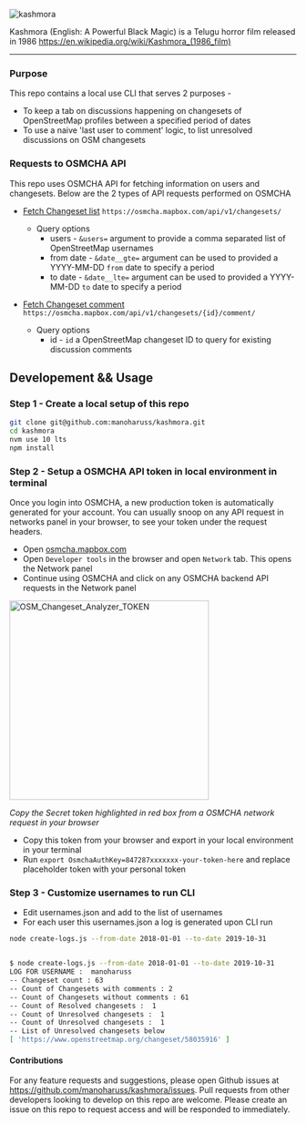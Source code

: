 ![kashmora](https://user-images.githubusercontent.com/8921295/68394877-a39d3d00-0194-11ea-8ef3-2a95b7e91a6f.jpg)

Kashmora (English: A Powerful Black Magic) is a Telugu horror film released in 1986 https://en.wikipedia.org/wiki/Kashmora_(1986_film)

-----------

### Purpose

This repo contains a local use CLI that serves 2 purposes -

- To keep a tab on discussions happening on changesets of OpenStreetMap profiles between a specified period of dates
- To use a naive 'last user to comment' logic, to list unresolved discussions on OSM changesets


### Requests to OSMCHA API

This repo uses OSMCHA API for fetching information on users and changesets. Below are the 2 types of API requests performed on OSMCHA

- [Fetch Changeset list](https://osmcha.mapbox.com/api-docs/#operation/changesets_list) `https://osmcha.mapbox.com/api/v1/changesets/`
  - Query options
    - users - `&users=` argument to provide a comma separated list of OpenStreetMap usernames
    - from date - `&date__gte=` argument can be used to provided a YYYY-MM-DD `from` date to specify a period
    - to date - `&date__lte=` argument can be used to provided a YYYY-MM-DD `to` date to specify a period

- [Fetch Changeset comment](https://osmcha.mapbox.com/api-docs/#operation/changesets_comment_read) `https://osmcha.mapbox.com/api/v1/changesets/{id}/comment/`
  - Query options
    - id - `id` a OpenStreetMap changeset ID to query for existing discussion comments

## Developement && Usage

### Step 1 - Create a local setup of this repo

```sh
git clone git@github.com:manoharuss/kashmora.git
cd kashmora
nvm use 10 lts
npm install
```

### Step 2 - Setup a OSMCHA API token in local environment in terminal

Once you login into OSMCHA, a new production token is automatically generated for your account. You can usually snoop on any API request in networks panel in your browser, to see your token under the request headers.

- Open [osmcha.mapbox.com](https://osmcha.mapbox.com/)
- Open `Developer tools` in the browser and open `Network` tab. This opens the Network panel
- Continue using OSMCHA and click on any OSMCHA backend API requests in the Network panel

<img width="350" align="center" alt="OSM_Changeset_Analyzer_TOKEN" src="https://user-images.githubusercontent.com/8921295/68392620-266fc900-0190-11ea-8fd1-7ee9213c7482.png">

_Copy the Secret token highlighted in red box from a OSMCHA network request in your browser_

- Copy this token from your browser and export in your local environment in your terminal
- Run `export OsmchaAuthKey=847287xxxxxxx-your-token-here` and replace placeholder token with your personal token



### Step 3 - Customize usernames to run CLI

- Edit usernames.json and add to the list of usernames
- For each user this usernames.json a log is generated upon CLI run

```sh
node create-logs.js --from-date 2018-01-01 --to-date 2019-10-31
```

```sh

$ node create-logs.js --from-date 2018-01-01 --to-date 2019-10-31
LOG FOR USERNAME :  manoharuss
-- Changeset count : 63
-- Count of Changesets with comments : 2
-- Count of Changesets without comments : 61
-- Count of Resolved changesets :  1
-- Count of Unresolved changesets :  1
-- Count of Unresolved changesets :  1
-- List of Unresolved changesets below
[ 'https://www.openstreetmap.org/changeset/58035916' ]
```


#### Contributions

For any feature requests and suggestions, please open Github issues at https://github.com/manoharuss/kashmora/issues.
Pull requests from other developers looking to develop on this repo are welcome. Please create an issue on this repo to request access and will be responded to immediately.
